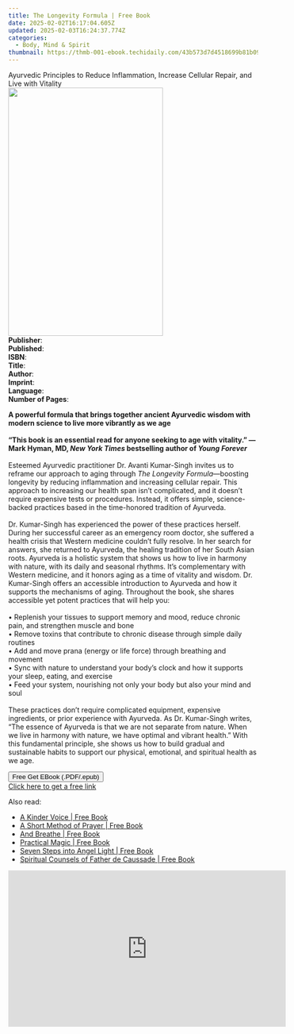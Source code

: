 ```yaml
---
title: The Longevity Formula | Free Book
date: 2025-02-02T16:17:04.605Z
updated: 2025-02-03T16:24:37.774Z
categories:
  - Body, Mind & Spirit
thumbnail: https://thmb-001-ebook.techidaily.com/43b573d7d4518699b81b09c988fe8c3852a47b356df58957c13713770406f2d4.jpg
---
```

<main id="book-container">
  <div class="flex flex-col">
    <div class="book-brief flex-1 py-6 px-4 sm:p-6 md:py-10 md:px-8">
      <!-- brief-->
      <div class="book-brief-main">
        Ayurvedic Principles to Reduce Inflammation, Increase Cellular Repair,
        and Live with Vitality
      </div>
    </div>
    <div
      class="book-meta-info flex-1 grid gap-4 col-start-1 col-end-3 row-start-1 sm:mb-6 sm:grid-cols-4 lg:gap-6 lg:col-start-2 lg:row-end-6 lg:row-span-6 lg:mb-0"
    >
      <div
        class="book-meta-info-left place-content-center mt-4 p-4 text-sm leading-6 col-start-2 col-span-2 dark:text-slate-400"
      >
        <img
          class="w-full h-500 object-cover rounded-lg sm:h-255 sm:col-span-2 lg:col-span-full"
          src="https://img-001-ebook.techidaily.com/dca735cea1cc9f79db99cf65103c10158503d77f8b2d71ec7ddf6b265a5c1893.jpg"
          alt=""
          width="312"
          height="500"
        />
      </div>
      <div
        class="book-meta-info-right mt-2 col-start-1 row-start-2 col-span-3 self-center"
      >
        <!-- meta data  -->
        <div class="flex flex-col px-4 md:px-8">
          <div class="flex-1">
            <strong>Publisher</strong>:<span class="px-2"></span>
          </div>
          <div class="flex-1">
            <strong>Published</strong>:<span class="px-2"></span>
          </div>
          <div class="flex-1">
            <strong>ISBN</strong>:<span class="px-2"></span>
          </div>
          <div class="flex-1">
            <strong>Title</strong>:<span class="px-2"></span>
          </div>
          <div class="flex-1">
            <strong>Author</strong>:<span class="px-2"></span>
          </div>
          <div class="flex-1">
            <strong>Imprint</strong>:<span class="px-2"></span>
          </div>
          <div class="flex-1">
            <strong>Language</strong>:<span class="px-2"></span>
          </div>
          <div class="flex-1">
            <strong>Number of Pages</strong>:<span class="px-2"></span>
          </div>
        </div>
      </div>
    </div>
    <div class="book-description flex-1 py-6 px-4 sm:p-6 md:py-10 md:px-8">
      <div class="book-description-main">
        <div accordion-content="" id="description">
          <p>
            <b
              >A powerful formula that brings together ancient Ayurvedic wisdom
              with modern science to live more vibrantly as we age</b
            ><br /><br /><b>“This </b
            ><b
              >book is an essential read for anyone seeking to age with
              vitality.” —Mark Hyman, MD, <i>New York Times </i>bestselling
              author of <i>Young Forever</i></b
            ><br /><br />Esteemed Ayurvedic practitioner Dr. Avanti Kumar-Singh
            invites us to reframe our approach to aging through
            <i>The Longevity Formula</i>—boosting longevity by reducing
            inflammation and increasing cellular repair. This approach to
            increasing our health span isn’t complicated, and it doesn’t require
            expensive tests or procedures. Instead, it offers simple,
            science-backed practices based in the time-honored tradition of
            Ayurveda.<br /><br />Dr. Kumar-Singh has experienced the power of
            these practices herself. During her successful career as an
            emergency room doctor, she suffered a health crisis that Western
            medicine couldn’t fully resolve. In her search for answers, she
            returned to Ayurveda, the healing tradition of her South Asian
            roots. Ayurveda is a holistic system that shows us how to live in
            harmony with nature, with its daily and seasonal rhythms. It’s
            complementary with Western medicine, and it honors aging as a time
            of vitality and wisdom. Dr. Kumar-Singh offers an accessible
            introduction to Ayurveda and how it supports the mechanisms of
            aging. Throughout the book, she shares accessible yet potent
            practices that will help you:<br /><br />• Replenish your tissues to
            support memory and mood, reduce chronic pain, and strengthen muscle
            and bone<br />• Remove toxins that contribute to chronic disease
            through simple daily routines<br />• Add and move prana (energy or
            life force) through breathing and movement<br />• Sync with nature
            to understand your body’s clock and how it supports your sleep,
            eating, and exercise<br />• Feed your system, nourishing not only
            your body but also your mind and soul<br /><br />These practices
            don’t require complicated equipment, expensive ingredients, or prior
            experience with Ayurveda. As Dr. Kumar-Singh writes, “The essence of
            Ayurveda is that we are not separate from nature. When we live in
            harmony with nature, we have optimal and vibrant health.” With this
            fundamental principle, she shows us how to build gradual and
            sustainable habits to support our physical, emotional, and spiritual
            health as we age.
          </p>
        </div>
        <div class="accordion-fader"></div>
      </div>
    </div>
    <div class="book-excerpts flex-1 py-6 px-4 sm:p-6 md:py-10 md:px-8"></div>
    <div
      class="book-about-author flex-1 py-6 px-4 sm:p-6 md:py-10 md:px-8"
    ></div>
    <div class="book-free-get flex-1 py-6 px-4 sm:p-6 md:py-10 md:px-8">
      <button
        id="btn-free-get"
        class="bg-blue-500 hover:bg-blue-700 text-white font-bold py-2 px-4 rounded"
      >
        Free Get EBook (.PDF/.epub)
      </button>
      <div id="countdown-display" class="px-2 text-lg mt-2"></div>
      <a
        id="free-link"
        class="hidden bg-blue-500 hover:bg-blue-700 text-white font-bold py-2 px-4 rounded"
        href="https://www.ebooks.com/en-us/book/211310991/the-longevity-formula/avanti-kumar-singh/"
        target="_blank"
        >Click here to get a free link</a
      >
    </div>
    <script>
      let countdownTime = 0;
      let countdownInterval = null;
      document
        .getElementById('btn-free-get')
        .addEventListener('click', startCountdown);
      function startCountdown() {
        countdownTime = new Date().getTime() + 60000 * 3;
        countdownInterval = setInterval(updateCountdown, 1000);
        document.getElementById('btn-free-get').disabled = true;
        document
          .getElementById('btn-free-get')
          .classList.add('bg-gray-500', 'cursor-not-allowed');
      }
      function updateCountdown() {
        let currentTime = new Date().getTime();
        let timeLeft = countdownTime - currentTime;
        let secondsLeft = Math.floor(timeLeft / 1000);
        document.getElementById('countdown-display').innerHTML =
          `Remaining time: ${secondsLeft} seconds.`;
        if (secondsLeft <= 0) {
          clearInterval(countdownInterval);
          document.getElementById('btn-free-get').classList.add('hidden');
          document.getElementById('free-link').classList.remove('hidden');
          document.getElementById('countdown-display').innerHTML = '';
        }
      }
    </script>
  </div>
</main>

<ins class="adsbygoogle"
      style="display:block"
      data-ad-client="ca-pub-7571918770474297"
      data-ad-slot="8358498916"
      data-ad-format="auto"
      data-full-width-responsive="true"></ins>
    

<span class="atpl-alsoreadstyle">Also read:</span>
<div><ul>
<li><a href="https://novels-ebooks.techidaily.com/95664625-9781616496425-a-kinder-voice/"><u>A Kinder Voice | Free Book</u></a></li>
<li><a href="https://novels-ebooks.techidaily.com/95660105-9781515413752-a-short-method-of-prayer/"><u>A Short Method of Prayer | Free Book</u></a></li>
<li><a href="https://novels-ebooks.techidaily.com/95662950-9780738220277-and-breathe/"><u>And Breathe | Free Book</u></a></li>
<li><a href="https://novels-ebooks.techidaily.com/95662947-9780762463084-practical-magic/"><u>Practical Magic | Free Book</u></a></li>
<li><a href="https://novels-ebooks.techidaily.com/95660839-9781786780591-seven-steps-into-angel-light/"><u>Seven Steps into Angel Light | Free Book</u></a></li>
<li><a href="https://novels-ebooks.techidaily.com/95665125-9781515413585-spiritual-counsels-of-father-de-caussade/"><u>Spiritual Counsels of Father de Caussade | Free Book</u></a></li>
</ul></div>

<!-- affiliate ads begin -->
<iframe width="560" height="315" src="https://www.youtube.com/embed/Nyp7-xVwqHA?si=XCuZbpKLFIdrGQQh" title="YouTube video player" frameborder="0" allow="accelerometer; autoplay; clipboard-write; encrypted-media; gyroscope; picture-in-picture; web-share" referrerpolicy="strict-origin-when-cross-origin" allowfullscreen></iframe>
<!-- affiliate ads end -->

